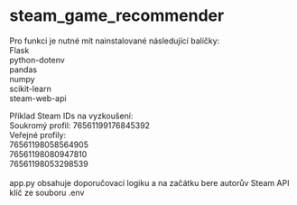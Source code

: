 # steam_game_recommender
Pro funkci je nutné mít nainstalované následující balíčky:<br/>
Flask<br/>
python-dotenv<br/>
pandas<br/>
numpy<br/>
scikit-learn<br/>
steam-web-api<br/>

Příklad Steam IDs na vyzkoušení:<br/>
Soukromý profil: 76561199176845392<br/>
Veřejné profily:<br/>
76561198058564905<br/>
76561198080947810<br/>
76561198053298539<br/>
<br/>
app.py obsahuje doporučovací logiku a na začátku bere autorův Steam API klíč ze souboru .env<br/>
